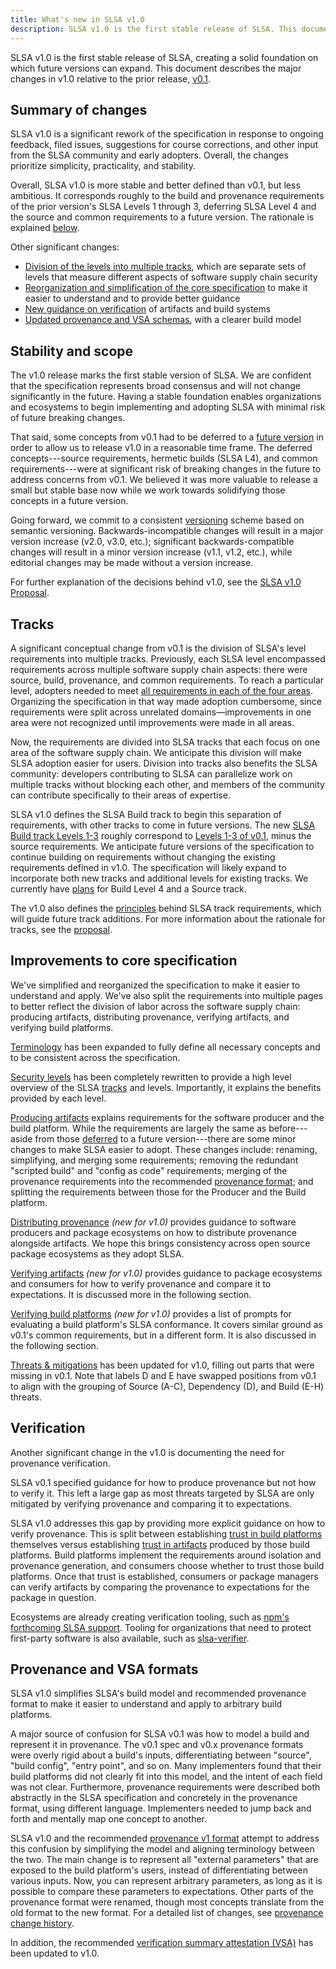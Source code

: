 ```yaml
---
title: What's new in SLSA v1.0
description: SLSA v1.0 is the first stable release of SLSA. This document describes what has changed since v0.1.
---
```


SLSA v1.0 is the first stable release of SLSA, creating a solid foundation on
which future versions can expand. This document describes the major changes in
v1.0 relative to the prior release, [v0.1].

## Summary of changes

SLSA v1.0 is a significant rework of the specification in response to ongoing
feedback, filed issues, suggestions for course corrections, and other input from
the SLSA community and early adopters. Overall, the changes prioritize
simplicity, practicality, and stability.

Overall, SLSA v1.0 is more stable and better defined than v0.1, but less
ambitious. It corresponds roughly to the build and provenance requirements of
the prior version's SLSA Levels 1 through 3, deferring SLSA Level 4 and the
source and common requirements to a future version. The rationale is explained
[below][stability].

Other significant changes:

-   [Division of the levels into multiple tracks][tracks], which are separate
    sets of levels that measure different aspects of software supply chain
    security
-   [Reorganization and simplification of the core specification][core-spec] to
    make it easier to understand and to provide better guidance
-   [New guidance on verification][verification] of artifacts and build systems
-   [Updated provenance and VSA schemas][provenance-spec], with a clearer build
    model

## Stability and scope

[stability]: #stability-and-scope

The v1.0 release marks the first stable version of SLSA. We are confident that
the specification represents broad consensus and will not change significantly
in the future. Having a stable foundation enables organizations and ecosystems
to begin implementing and adopting SLSA with minimal risk of future breaking
changes.

That said, some concepts from v0.1 had to be deferred to a [future
version][future] in order to allow us to release v1.0 in a reasonable time
frame. The deferred concepts---source requirements, hermetic builds (SLSA L4),
and common requirements---were at significant risk of breaking changes in the
future to address concerns from v0.1. We believed it was more valuable to
release a small but stable base now while we work towards solidifying those
concepts in a future version.

Going forward, we commit to a consistent [versioning](/spec-stages#versioning)
scheme based on semantic versioning. Backwards-incompatible changes will result
in a major version increase (v2.0, v3.0, etc.); significant backwards-compatible
changes will result in a minor version increase (v1.1, v1.2, etc.), while
editorial changes may be made without a version increase.

For further explanation of the decisions behind v1.0, see the [SLSA v1.0
Proposal][proposal].

## Tracks

[Tracks]: #tracks

A significant conceptual change from v0.1 is the division of SLSA's level
requirements into multiple tracks. Previously, each SLSA level encompassed
requirements across multiple software supply chain aspects: there were source,
build, provenance, and common requirements. To reach a particular level,
adopters needed to meet [all requirements in each of the four areas][v0.1-reqs].
Organizing the specification in that way made adoption cumbersome, since
requirements were split across unrelated domains—improvements in one area were
not recognized until improvements were made in all areas.

Now, the requirements are divided into SLSA tracks that each focus on one area
of the software supply chain. We anticipate this division will make SLSA
adoption easier for users. Division into tracks also benefits the SLSA
community: developers contributing to SLSA can parallelize work on multiple
tracks without blocking each other, and members of the community can contribute
specifically to their areas of expertise.

SLSA v1.0 defines the SLSA Build track to begin this separation of
requirements, with other tracks to come in future versions. The new
[SLSA Build track Levels 1-3](levels#build-track) roughly
correspond to [Levels 1-3 of v0.1](requirements#build-requirements),
minus the source requirements. We anticipate future versions of the
specification to continue building on requirements without changing the existing
requirements defined in v1.0. The specification will likely expand to
incorporate both new tracks and additional levels for existing tracks. We
currently have [plans][future] for Build Level 4 and a Source track.

The v1.0 also defines the [principles](principles) behind SLSA track
requirements, which will guide future track additions. For more information
about the rationale for tracks, see the [proposal].

## Improvements to core specification

[core-spec]: #improvements-to-core-specification

We've simplified and reorganized the specification to make it easier to
understand and apply. We've also split the requirements into multiple pages to
better reflect the division of labor across the software supply chain: producing
artifacts, distributing provenance, verifying artifacts, and verifying build
platforms.

[Terminology](terminology) has been expanded to fully define all necessary
concepts and to be consistent across the specification.

[Security levels](levels) has been completely rewritten to provide a high
level overview of the SLSA [tracks] and levels. Importantly, it explains the
benefits provided by each level.

[Producing artifacts](requirements) explains requirements for the software
producer and the build platform. While the requirements are largely the same as
before---aside from those [deferred][stability] to a future version---there are
some minor changes to make SLSA easier to adopt. These changes include:
renaming, simplifying, and merging some requirements; removing the redundant
"scripted build" and "config as code" requirements; merging of the provenance
requirements into the recommended [provenance format][provenance-spec]; and
splitting the requirements between those for the Producer and the Build
platform.

[Distributing provenance](distributing-provenance) *(new for v1.0)* provides
guidance to software producers and package ecosystems on how to distribute
provenance alongside artifacts. We hope this brings consistency across open
source package ecosystems as they adopt SLSA.

[Verifying artifacts](verifying-artifacts) *(new for v1.0)* provides guidance to
package ecosystems and consumers for how to verify provenance and compare it to
expectations. It is discussed more in the following section.

[Verifying build platforms](verifying-systems) *(new for v1.0)* provides a list
of prompts for evaluating a build platform's SLSA conformance. It covers similar
ground as v0.1's common requirements, but in a different form. It is also
discussed in the following section.

[Threats & mitigations](threats) has been updated for v1.0, filling out parts
that were missing in v0.1. Note that labels D and E have swapped positions from
v0.1 to align with the grouping of Source (A-C), Dependency (D), and Build (E-H)
threats.

## Verification

[verification]: #verification

Another significant change in the v1.0 is documenting the need for provenance
verification.

SLSA v0.1 specified guidance for how to produce provenance but not how to verify
it. This left a large gap as most threats targeted by SLSA are only mitigated by
verifying provenance and comparing it to expectations.

SLSA v1.0 addresses this gap by providing more explicit guidance on how to
verify provenance. This is split between establishing
[trust in build platforms](verifying-systems) themselves versus establishing
[trust in artifacts](verifying-artifacts) produced by those build platforms.
Build platforms implement the requirements around isolation and provenance
generation, and consumers choose whether to trust those build platforms. Once
that trust is established, consumers or package managers can verify artifacts by
comparing the provenance to expectations for the package in question.

Ecosystems are already creating verification tooling, such as [npm's forthcoming
SLSA support](https://github.com/github/roadmap/issues/612). Tooling for
organizations that need to protect first-party software is also available, such
as [slsa-verifier](https://github.com/slsa-framework/slsa-verifier).

## Provenance and VSA formats

[provenance-spec]: #provenance-and-vsa-formats

SLSA v1.0 simplifies SLSA's build model and recommended provenance format to
make it easier to understand and apply to arbitrary build platforms.

A major source of confusion for SLSA v0.1 was how to model a build and represent
it in provenance. The v0.1 spec and v0.x provenance formats were overly rigid
about a build's inputs, differentiating between "source", "build config", "entry
point", and so on. Many implementers found that their build platforms did not
clearly fit into this model, and the intent of each field was not clear.
Furthermore, provenance requirements were described both abstractly in the SLSA
specification and concretely in the provenance format, using different language.
Implementers needed to jump back and forth and mentally map one concept to
another.

SLSA v1.0 and the recommended [provenance v1 format](/v1.0/provenance) attempt to
address this confusion by simplifying the model and aligning terminology between
the two. The main change is to represent all "external parameters" that are
exposed to the build platform's users, instead of differentiating between
various inputs. Now, you can represent arbitrary parameters, as long as it is
possible to compare these parameters to expectations. Other parts of the
provenance format were renamed, though most concepts translate from the old
format to the new format. For a detailed list of changes, see
[provenance change history](/v1.0/provenance#change-history).

In addition, the recommended
[verification summary attestation (VSA)](/v1.0/verification_summary.md) has been
updated to v1.0.

<!-- Footnotes and link definitions -->

[future]: future-directions
[proposal]: https://github.com/slsa-framework/slsa-proposals/blob/main/0003/README.md
[v0.1-reqs]: /spec/v0.1/requirements
[v0.1]: /spec/v0.1/
